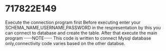 # 717822E149

Execute the connection program first Before executing enter your SCHEMA_NAME,USERNAME,PASSWORD in the respresentation by this you can connect to database and create the table. After that execute the main program ----NOTE---- This code is written to connect Mysql database only,connectivity code varies based on the other databse.
